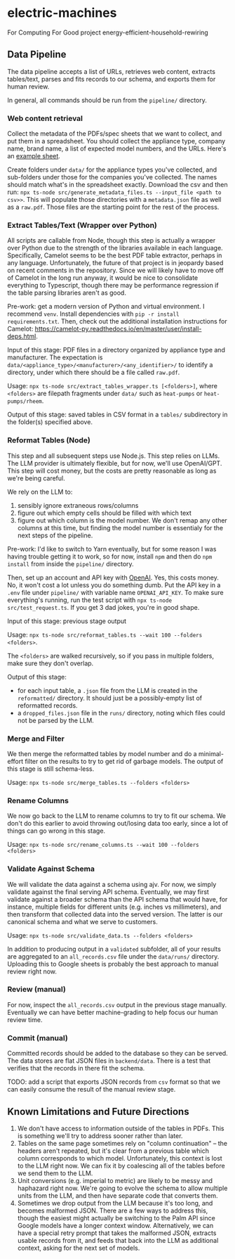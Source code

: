 # electric-machines

For Computing For Good project energy-efficient-household-rewiring

## Data Pipeline

The data pipeline accepts a list of URLs, retrieves web content, extracts tables/text, parses and fits records to our schema, and exports them for human review.

In general, all commands should be run from the `pipeline/` directory.

### Web content retrieval

Collect the metadata of the PDFs/spec sheets that we want to collect, and put them in a spreadsheet. You should collect the appliance type, company name, brand name, a list of expected model numbers, and the URLs. Here's an [example sheet](https://gtvault-my.sharepoint.com/:x:/r/personal/dturcza3_gatech_edu/_layouts/15/Doc.aspx?sourcedoc=%7B5947E8C3-E1A6-4AAC-93AB-BDF792CF0704%7D&file=Appliance%20Metadata.xlsx&action=default&mobileredirect=true).

Create folders under `data/` for the appliance types you've collected, and sub-folders under those for the companies you've collected. The names should match what's in the spreadsheet exactly. Download the csv and then run: `npx ts-node src/generate_metadata_files.ts --input_file <path to csv>>`. This will populate those directories with a `metadata.json` file as well as a `raw.pdf`. Those files are the starting point for the rest of the process.

### Extract Tables/Text (Wrapper over Python)

All scripts are callable from Node, though this step is actually a wrapper over Python due to the strength of the libraries available in each language. Specifically, Camelot seems to be the best PDF table extractor, perhaps in any language. Unfortunately, the future of that project is in jeopardy based on recent comments in the repository. Since we will likely have to move off of Camelot in the long run anyway, it would be nice to consolidate everything to Typescript, though there may be performance regression if the table parsing libraries aren't as good.

Pre-work: get a modern version of Python and virtual environment. I recommend `venv`. Install dependencies with `pip -r install requirements.txt`.
Then, check out the additional installation instructions for Camelot: https://camelot-py.readthedocs.io/en/master/user/install-deps.html.

Input of this stage: PDF files in a directory organized by appliance type and manufacturer. The expectation is `data/<appliance_type>/<manufacturer>/<any_identifier>/` to identify a directory, under which there should be a file called `raw.pdf`.

Usage: `npx ts-node src/extract_tables_wrapper.ts [<folders>]`, where `<folders>` are filepath fragments under `data/` such as `heat-pumps` or `heat-pumps/rheem`.

Output of this stage: saved tables in CSV format in a `tables/` subdirectory in the folder(s) specified above.

### Reformat Tables (Node)

This step and all subsequent steps use Node.js. This step relies on LLMs. The LLM provider is ultimately flexible, but for now, we'll use OpenAI/GPT. This step will cost money, but the costs are pretty reasonable as long as we're being careful.

We rely on the LLM to:

1. sensibly ignore extraneous rows/columns
2. figure out which empty cells should be filled with which text
3. figure out which column is the model number. We don't remap any other columns at this time, but finding the model number is essentialy for the next steps of the pipeline.

Pre-work: I'd like to switch to Yarn eventually, but for some reason I was having trouble getting it to work, so for now, install `npm` and then do `npm install` from inside the `pipeline/` directory.

Then, set up an account and API key with [OpenAI](https://openai.com/product). Yes, this costs money. No, it won't cost a lot unless you do something dumb. Put the API key in a `.env` file under `pipeline/` with variable name `OPENAI_API_KEY`. To make sure everything's running, run the test script with `npx ts-node src/test_request.ts`. If you get 3 dad jokes, you're in good shape.

Input of this stage: previous stage output

Usage: `npx ts-node src/reformat_tables.ts --wait 100 --folders <folders>`.

The `<folders>` are walked recursively, so if you pass in multiple folders, make sure they don't overlap.

Output of this stage:

- for each input table, a `.json` file from the LLM is created in the `reformatted/` directory. It should just be a possibly-empty list of reformatted records.
- a `dropped_files.json` file in the `runs/` directory, noting which files could not be parsed by the LLM.

### Merge and Filter

We then merge the reformatted tables by model number and do a minimal-effort filter on the results to try to get rid of garbage models. The output of this stage is still schema-less.

Usage: `npx ts-node src/merge_tables.ts --folders <folders>`

### Rename Columns

We now go back to the LLM to rename columns to try to fit our schema. We don't do this earlier to avoid throwing out/losing data too early, since a lot of things can go wrong in this stage.

Usage: `npx ts-node src/rename_columns.ts --wait 100 --folders <folders>`

### Validate Against Schema

We will validate the data against a schema using ajv. For now, we simply validate against the final serving API schema. Eventually, we may first validate against a broader schema than the API schema that would have, for instance, multiple fields for different units (e.g. inches vs millimeters), and then transform that collected data into the served version. The latter is our canonical schema and what we serve to customers.

Usage: `npx ts-node src/validate_data.ts --folders <folders>`

In addition to producing output in a `validated` subfolder, all of your results are aggregated to an `all_records.csv` file under the `data/runs/` directory. Uploading this to Google sheets is probably the best approach to manual review right now.

### Review (manual)

For now, inspect the `all_records.csv` output in the previous stage manually. Eventually we can have better machine-grading to help focus our human review time.

### Commit (manual)

Committed records should be added to the database so they can be served. The data stores are flat JSON files in `backend/data`. There is a test that verifies that the records in there fit the schema.

TODO: add a script that exports JSON records from `csv` format so that we can easily consume the result of the manual review stage.

## Known Limitations and Future Directions

1. We don't have access to information outside of the tables in PDFs. This is something we'll try to address sooner rather than later.
2. Tables on the same page sometimes rely on "column continuation" – the headers aren't repeated, but it's clear from a previous table which column corresponds to which model. Unfortunately, this context is lost to the LLM right now. We can fix it by coalescing all of the tables before we send them to the LLM.
3. Unit conversions (e.g. imperial to metric) are likely to be messy and haphazard right now. We're going to evolve the schema to allow multiple units from the LLM, and then have separate code that converts them.
4. Sometimes we drop output from the LLM because it's too long, and becomes malformed JSON. There are a few ways to address this, though the easiest might actually be switching to the Palm API since Google models have a longer context window. Alternatively, we can have a special retry prompt that takes the malformed JSON, extracts usable records from it, and feeds that back into the LLM as additional context, asking for the next set of models.
